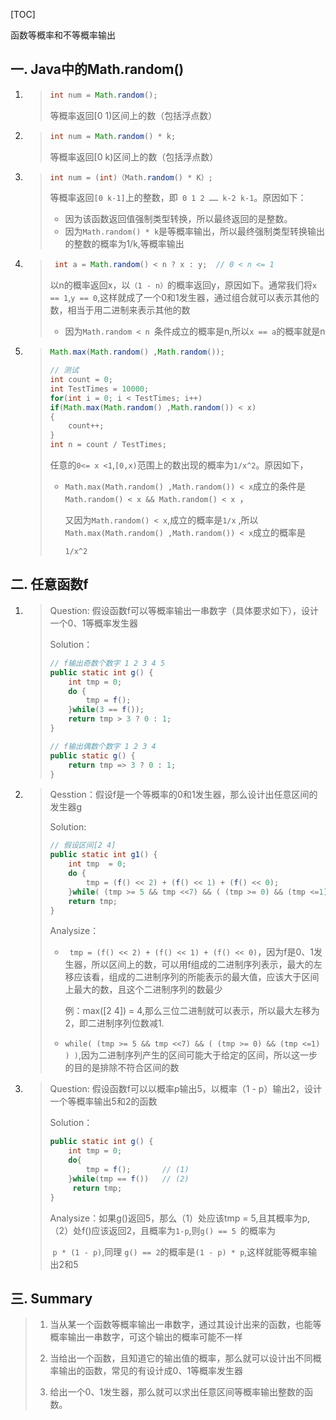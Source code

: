 [TOC]

函数等概率和不等概率输出

## 一. Java中的Math.random() 

1. > ```java
   > int num = Math.random();
   > ```
   >
   > 等概率返回[0 1)区间上的数（包括浮点数）

2. > ```java
   > int num = Math.random() * k;
   > ```
   >
   > 等概率返回[0 k)区间上的数（包括浮点数）

3. > ```java
   > int num = (int)（Math.random() * K）;     
   > ```
   >
   > 等概率返回`[0 k-1]`上的整数，即` 0 1 2 …… k-2 k-1`。原因如下：
   >
   > * 因为该函数返回值强制类型转换，所以最终返回的是整数。
   > * 因为`Math.random() * k`是等概率输出，所以最终强制类型转换输出的整数的概率为1/k,等概率输出

4. > ```Java
   >  int a = Math.random() < n ? x : y;  // 0 < n <= 1
   > ```
   >
   > 以n的概率返回x，以`（1 - n）`的概率返回y，原因如下。通常我们将`x == 1`,`y == 0`,这样就成了一个0和1发生器，通过组合就可以表示其他的数，相当于用二进制来表示其他的数 
   >
   > * 因为`Math.random < n `条件成立的概率是n,所以`x == a`的概率就是n

5. > ```Java
   > Math.max(Math.random() ,Math.random());
   > 
   > // 测试
   > int count = 0;
   > int TestTimes = 10000;
   > for(int i = 0; i < TestTimes; i++)
   > if(Math.max(Math.random() ,Math.random()) < x)
   > {
   >     count++;
   > }
   > int n = count / TestTimes;
   > ```
   >
   > 任意的`0<= x <1`,`[0,x)`范围上的数出现的概率为`1/x^2`。原因如下，
   >
   > * `Math.max(Math.random() ,Math.random()) < x`成立的条件是`Math.random() < x && Math.random() < x `，
   >
   >   又因为`Math.random() < x`,成立的概率是`1/x` ,所以`Math.max(Math.random() ,Math.random()) < x`成立的概率是
   >
   >   `1/x^2`

## 二. 任意函数f

1. > Question: 假设函数f可以等概率输出一串数字（具体要求如下），设计一个0、1等概率发生器
   >
   > Solution：
   >
   > ```java
   > // f输出奇数个数字 1 2 3 4 5
   > public static int g() {
   >     int tmp = 0;
   >     do {
   >         tmp = f();
   >     }while(3 == f());
   >     return tmp > 3 ? 0 : 1;
   > }
   > 
   > // f输出偶数个数字 1 2 3 4
   > public static g() {
   >     return tmp => 3 ? 0 : 1;
   > }
   > ```

2. > Qesstion：假设f是一个等概率的0和1发生器，那么设计出任意区间的发生器g
   >
   > Solution:
   >
   > ```java
   > // 假设区间[2 4]
   > public static int g1() {
   >     int tmp  = 0;
   >     do {
   >         tmp = (f() << 2) + (f() << 1) + (f() << 0);
   >     }while( (tmp >= 5 && tmp <<7) && ( (tmp >= 0) && (tmp <=1) ) );
   >     return tmp;
   > } 
   > ```
   >
   > Analysize：
   >
   > * ` tmp = (f() << 2) + (f() << 1) + (f() << 0)`，因为f是0、1发生器，所以区间上的数，可以用f组成的二进制序列表示，最大的左移应该看，组成的二进制序列的所能表示的最大值，应该大于区间上最大的数，且这个二进制序列的数最少
   >
   >   例：max([2 4]) = 4,那么三位二进制就可以表示，所以最大左移为2，即二进制序列位数减1.
   >
   > * `while( (tmp >= 5 && tmp <<7) && ( (tmp >= 0) && (tmp <=1) ) )`,因为二进制序列产生的区间可能大于给定的区间，所以这一步的目的是排除不符合区间的数

3. >  Question: 假设函数f可以以概率p输出5，以概率（1 - p）输出2，设计一个等概率输出5和2的函数
   >
   > Solution：
   >
   > ```java
   > public static int g() {
   >     int tmp = 0;
   >     do{
   >         tmp = f();       // (1)
   >     }while(tmp == f())   // (2)
   >      return tmp;
   > }
   > ```
   >
   > 
   >
   > Analysize：如果g()返回5，那么（1）处应该tmp = 5,且其概率为p,（2）处f()应该返回2，且概率为`1-p`,则`g() == 5 `的概率为
   >
   > ​                    `p * (1 - p)`,同理 `g() == 2`的概率是`(1 - p) * p`,这样就能等概率输出2和5 

## 三. Summary

> 1. 当从某一个函数等概率输出一串数字，通过其设计出来的函数，也能等概率输出一串数字，可这个输出的概率可能不一样
>
> 2. 当给出一个函数，且知道它的输出值的概率，那么就可以设计出不同概率输出的函数，常见的有设计成0、1等概率发生器
>
> 3. 给出一个0、1发生器，那么就可以求出任意区间等概率输出整数的函数。

































